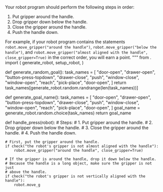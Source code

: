 

Your robot program should perform the following steps in order:

1. Put gripper around the handle.
2. Drop gripper down below the handle.
3. Close the gripper around the handle.
4. Push the handle down.

For example, if your robot program contains the statements `robot.move_gripper("around the handle")`,
`robot.move_gripper("below the handle")`,
and `robot.move_gripper("almost aligned with the handle", close_gripper=True)`
in the correct order, you will earn a point.
"""
from . import (
    generate_robot,
    setup_robot,
)


def generate_random_goal():
    task_names = [
        "door-open",
        "drawer-open",
        "button-press-topdown",
        "drawer-close",
        "push",
        "window-close",
        "window-open",
        "reach",
        "pick-place",
        "door-open",
    ]
    return task_names[generate_robot.random.randrange(len(task_names))]


def generate_goal_name():
    task_names = [
        "door-open",
        "drawer-open",
        "button-press-topdown",
        "drawer-close",
        "push",
        "window-close",
        "window-open",
        "reach",
        "pick-place",
        "door-open",
    ]
    goal_name = generate_robot.random.choice(task_names)
    return goal_name


def handle_press(robot):
    # Steps:
    #  1. Put gripper around the handle.
    #  2. Drop gripper down below the handle.
    #  3. Close the gripper around the handle.
    #  4. Push the handle down.

    # First, put the gripper around the handle.
    if check("the robot's gripper is not almost aligned with the handle"):
        robot.move_gripper("around the handle", close_gripper=True)

    # If the gripper is around the handle, drop it down below the handle.
    # Because the handle is a long object, make sure the gripper is not just
    # above the handle.
    if check("the robot's gripper is not vertically aligned with the handle"):
        robot.move_g